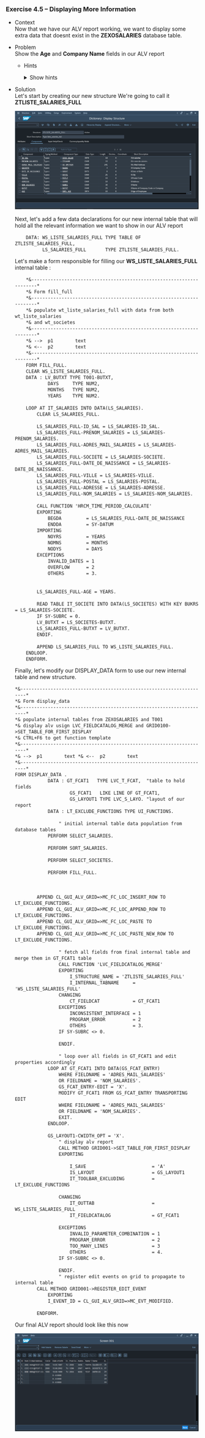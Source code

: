 ### Exercise 4.5 – Displaying More Information

- Context \
    Now that we have our ALV report working, we want to display some extra data that doesnt exist in the **ZEXOSALARIES** database table.

- Problem \
    Show the **Age** and **Company Name** fields in our ALV report
    - Hints
      <details>
      <summary>Show hints</summary>

       * Create a new structure that can hold all the fields that we want to display and then use that new structure to create an internal table that you can pass to the display form we made earlier.
      </details>
- Solution \
    Let's start by creating our new structure
    We're going to call it **ZTLISTE_SALARIES_FULL**

    ![Full](https://github.com/Fabeure/ABAP-Initiation/blob/main/Images/Full.png?raw=true)

    Next, let's add a few data declarations for our new internal table that will hold all the relevant information we want to show in our ALV report


    ```abap
        DATA: WS_LISTE_SALARIES_FULL TYPE TABLE OF ZTLISTE_SALARIES_FULL,
              LS_SALARIES_FULL       TYPE ZTLISTE_SALARIES_FULL.
    ```

    Let's make a form responsible for filling our **WS_LISTE_SALARIES_FULL** internal table :

    ```abap
        *&---------------------------------------------------------------------*
        *& Form fill_full
        *&---------------------------------------------------------------------*
        *& populate wt_liste_salaries_full with data from both wt_liste_salaries
        *& and wt_societes
        *&---------------------------------------------------------------------*
        *& -->  p1        text
        *& <--  p2        text
        *&---------------------------------------------------------------------*
        FORM FILL_FULL.
        CLEAR WS_LISTE_SALARIES_FULL.
        DATA : LV_BUTXT TYPE T001-BUTXT,
                DAYS     TYPE NUM2,
                MONTHS   TYPE NUM2,
                YEARS    TYPE NUM2.

        LOOP AT IT_SALARIES INTO DATA(LS_SALARIES).
            CLEAR LS_SALARIES_FULL.

            LS_SALARIES_FULL-ID_SAL = LS_SALARIES-ID_SAL.
            LS_SALARIES_FULL-PRENOM_SALARIES = LS_SALARIES-PRENOM_SALARIES.
            LS_SALARIES_FULL-ADRES_MAIL_SALARIES = LS_SALARIES-ADRES_MAIL_SALARIES.
            LS_SALARIES_FULL-SOCIETE = LS_SALARIES-SOCIETE.
            LS_SALARIES_FULL-DATE_DE_NAISSANCE = LS_SALARIES-DATE_DE_NAISSANCE.
            LS_SALARIES_FULL-VILLE = LS_SALARIES-VILLE.
            LS_SALARIES_FULL-POSTAL = LS_SALARIES-POSTAL.
            LS_SALARIES_FULL-ADRESSE = LS_SALARIES-ADRESSE.
            LS_SALARIES_FULL-NOM_SALARIES = LS_SALARIES-NOM_SALARIES.

            CALL FUNCTION 'HRCM_TIME_PERIOD_CALCULATE'
            EXPORTING
                BEGDA         = LS_SALARIES_FULL-DATE_DE_NAISSANCE
                ENDDA         = SY-DATUM
            IMPORTING
                NOYRS         = YEARS
                NOMNS         = MONTHS
                NODYS         = DAYS
            EXCEPTIONS
                INVALID_DATES = 1
                OVERFLOW      = 2
                OTHERS        = 3.


            LS_SALARIES_FULL-AGE = YEARS.

            READ TABLE IT_SOCIETE INTO DATA(LS_SOCIETES) WITH KEY BUKRS = LS_SALARIES-SOCIETE.
            IF SY-SUBRC = 0.
            LV_BUTXT = LS_SOCIETES-BUTXT.
            LS_SALARIES_FULL-BUTXT = LV_BUTXT.
            ENDIF.

            APPEND LS_SALARIES_FULL TO WS_LISTE_SALARIES_FULL.
        ENDLOOP.
        ENDFORM.
    ```

    Finally, let's modify our DISPLAY_DATA form to use our new internal table and new structure.

    ```abap
    *&---------------------------------------------------------------------*
    *& Form display_data
    *&---------------------------------------------------------------------*
    *& populate internal tables from ZEXOSALARIES and T001
    *& display alv usign LVC_FIELDCATALOG_MERGE and GRID0100->SET_TABLE_FOR_FIRST_DISPLAY
    *& CTRL+F6 to get function template
    *&---------------------------------------------------------------------*
    *& -->  p1        text *& <--  p2        text
    *&---------------------------------------------------------------------*
    FORM DISPLAY_DATA .
                DATA : GT_FCAT1   TYPE LVC_T_FCAT,  "table to hold fields
                        GS_FCAT1   LIKE LINE OF GT_FCAT1,
                        GS_LAYOUT1 TYPE LVC_S_LAYO. "layout of our report
                DATA : LT_EXCLUDE_FUNCTIONS TYPE UI_FUNCTIONS.

                    " initial internal table data population from database tables
                PERFORM SELECT_SALARIES.

                PERFORM SORT_SALARIES.

                PERFORM SELECT_SOCIETES.

                PERFORM FILL_FULL.



            APPEND CL_GUI_ALV_GRID=>MC_FC_LOC_INSERT_ROW TO LT_EXCLUDE_FUNCTIONS.
            APPEND CL_GUI_ALV_GRID=>MC_FC_LOC_APPEND_ROW TO LT_EXCLUDE_FUNCTIONS.
            APPEND CL_GUI_ALV_GRID=>MC_FC_LOC_PASTE TO LT_EXCLUDE_FUNCTIONS.
            APPEND CL_GUI_ALV_GRID=>MC_FC_LOC_PASTE_NEW_ROW TO LT_EXCLUDE_FUNCTIONS.

                    " fetch all fields from final internal table and merge them in GT_FCAT1 table
                    CALL FUNCTION 'LVC_FIELDCATALOG_MERGE'
                    EXPORTING
                        I_STRUCTURE_NAME = 'ZTLISTE_SALARIES_FULL'
                        I_INTERNAL_TABNAME     = 'WS_LISTE_SALARIES_FULL'
                    CHANGING
                        CT_FIELDCAT            = GT_FCAT1
                    EXCEPTIONS
                        INCONSISTENT_INTERFACE = 1
                        PROGRAM_ERROR          = 2
                        OTHERS                 = 3.
                    IF SY-SUBRC <> 0.

                    ENDIF.

                    " loop over all fields in GT_FCAT1 and edit properties accordingly
                LOOP AT GT_FCAT1 INTO DATA(GS_FCAT_ENTRY)
                    WHERE FIELDNAME = 'ADRES_MAIL_SALARIES'
                    OR FIELDNAME = 'NOM_SALARIES'.
                    GS_FCAT_ENTRY-EDIT = 'X'.
                    MODIFY GT_FCAT1 FROM GS_FCAT_ENTRY TRANSPORTING EDIT
                    WHERE FIELDNAME = 'ADRES_MAIL_SALARIES'
                    OR FIELDNAME = 'NOM_SALARIES'.
                    EXIT.
                ENDLOOP.

                GS_LAYOUT1-CWIDTH_OPT = 'X'.
                    " display alv report
                    CALL METHOD GRID001->SET_TABLE_FOR_FIRST_DISPLAY
                    EXPORTING

                        I_SAVE                        = 'A'
                        IS_LAYOUT                     = GS_LAYOUT1
                        IT_TOOLBAR_EXCLUDING          = LT_EXCLUDE_FUNCTIONS

                    CHANGING
                        IT_OUTTAB                     = WS_LISTE_SALARIES_FULL
                        IT_FIELDCATALOG               = GT_FCAT1

                    EXCEPTIONS
                        INVALID_PARAMETER_COMBINATION = 1
                        PROGRAM_ERROR                 = 2
                        TOO_MANY_LINES                = 3
                        OTHERS                        = 4.
                    IF SY-SUBRC <> 0.

                    ENDIF.
                    " register edit events on grid to propagate to internal table
            CALL METHOD GRID001->REGISTER_EDIT_EVENT
                EXPORTING
                I_EVENT_ID = CL_GUI_ALV_GRID=>MC_EVT_MODIFIED.

            ENDFORM.
    ```

    Our final ALV report should look like this now


    ![Full_Report](https://github.com/Fabeure/ABAP-Initiation/blob/main/Images/Full_Report.png?raw=true)


